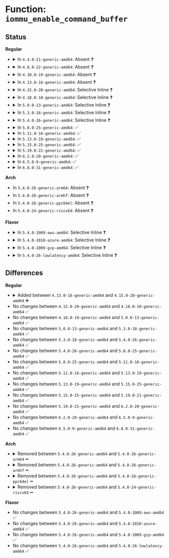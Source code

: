 # Function: <code>iommu_enable_command_buffer</code>

## Status
<b>Regular</b>
<ul>
<li>
<details>
<summary>In <code>4.4.0-21-generic-amd64</code>: Absent ❓</summary>

```json
{
  "name": "iommu_enable_command_buffer",
  "collision_type": "Unique Static",
  "inline_type": "Full",
  "funcs": [
    {
      "addr": 18446744071584295478,
      "name": "iommu_enable_command_buffer",
      "external": false,
      "loc": "drivers/iommu/amd_iommu_init.c:531",
      "file": "drivers/iommu/amd_iommu_init.c",
      "inline": "not declared, inlined",
      "caller_inline": [
        "drivers/iommu/amd_iommu_init.c:early_enable_iommus"
      ],
      "caller_func": []
    }
  ],
  "symbols": []
}
```
</details>
</li>
<li>
<details>
<summary>In <code>4.8.0-22-generic-amd64</code>: Absent ❓</summary>

```json
{
  "name": "iommu_enable_command_buffer",
  "collision_type": "Unique Static",
  "inline_type": "Full",
  "funcs": [
    {
      "addr": 18446744071584641796,
      "name": "iommu_enable_command_buffer",
      "external": false,
      "loc": "drivers/iommu/amd_iommu_init.c:585",
      "file": "drivers/iommu/amd_iommu_init.c",
      "inline": "not declared, inlined",
      "caller_inline": [
        "drivers/iommu/amd_iommu_init.c:early_enable_iommus"
      ],
      "caller_func": []
    }
  ],
  "symbols": []
}
```
</details>
</li>
<li>
<details>
<summary>In <code>4.10.0-19-generic-amd64</code>: Absent ❓</summary>

```json
{
  "name": "iommu_enable_command_buffer",
  "collision_type": "Unique Static",
  "inline_type": "Full",
  "funcs": [
    {
      "addr": 18446744071584827815,
      "name": "iommu_enable_command_buffer",
      "external": false,
      "loc": "drivers/iommu/amd_iommu_init.c:594",
      "file": "drivers/iommu/amd_iommu_init.c",
      "inline": "not declared, inlined",
      "caller_inline": [
        "drivers/iommu/amd_iommu_init.c:early_enable_iommus"
      ],
      "caller_func": []
    }
  ],
  "symbols": []
}
```
</details>
</li>
<li>
<details>
<summary>In <code>4.13.0-16-generic-amd64</code>: Absent ❓</summary>

```json
{
  "name": "iommu_enable_command_buffer",
  "collision_type": "Unique Static",
  "inline_type": "Full",
  "funcs": [
    {
      "addr": 18446744071584917267,
      "name": "iommu_enable_command_buffer",
      "external": false,
      "loc": "drivers/iommu/amd_iommu_init.c:603",
      "file": "drivers/iommu/amd_iommu_init.c",
      "inline": "not declared, inlined",
      "caller_inline": [],
      "caller_func": []
    }
  ],
  "symbols": []
}
```
</details>
</li>
<li>
<details>
<summary>In <code>4.15.0-20-generic-amd64</code>: Selective Inline ❓</summary>

```c
void iommu_enable_command_buffer(struct amd_iommu * iommu)
```

```json
{
  "name": "iommu_enable_command_buffer",
  "collision_type": "Unique Static",
  "inline_type": "Selective",
  "funcs": [
    {
      "addr": 18446744071585337872,
      "name": "iommu_enable_command_buffer",
      "external": false,
      "loc": "drivers/iommu/amd_iommu_init.c:632",
      "file": "drivers/iommu/amd_iommu_init.c",
      "inline": "not declared, inlined",
      "caller_inline": [],
      "caller_func": [
        "drivers/iommu/amd_iommu_init.c:early_enable_iommus",
        "drivers/iommu/amd_iommu_init.c:early_enable_iommus"
      ]
    }
  ],
  "symbols": [
    {
      "addr": 18446744071585337872,
      "name": "iommu_enable_command_buffer",
      "section": ".text",
      "bind": "STB_LOCAL",
      "size": 91
    }
  ]
}
```
</details>
</li>
<li>
<details>
<summary>In <code>4.18.0-10-generic-amd64</code>: Selective Inline ❓</summary>

```c
void iommu_enable_command_buffer(struct amd_iommu * iommu)
```

```json
{
  "name": "iommu_enable_command_buffer",
  "collision_type": "Unique Static",
  "inline_type": "Selective",
  "funcs": [
    {
      "addr": 18446744071585579216,
      "name": "iommu_enable_command_buffer",
      "external": false,
      "loc": "drivers/iommu/amd_iommu_init.c:632",
      "file": "drivers/iommu/amd_iommu_init.c",
      "inline": "not declared, inlined",
      "caller_inline": [],
      "caller_func": [
        "drivers/iommu/amd_iommu_init.c:early_enable_iommus",
        "drivers/iommu/amd_iommu_init.c:early_enable_iommus"
      ]
    }
  ],
  "symbols": [
    {
      "addr": 18446744071585579216,
      "name": "iommu_enable_command_buffer",
      "section": ".text",
      "bind": "STB_LOCAL",
      "size": 91
    }
  ]
}
```
</details>
</li>
<li>
<details>
<summary>In <code>5.0.0-13-generic-amd64</code>: Selective Inline ❓</summary>

```c
void iommu_enable_command_buffer(struct amd_iommu * iommu)
```

```json
{
  "name": "iommu_enable_command_buffer",
  "collision_type": "Unique Static",
  "inline_type": "Selective",
  "funcs": [
    {
      "addr": 18446744071585704176,
      "name": "iommu_enable_command_buffer",
      "external": false,
      "loc": "drivers/iommu/amd_iommu_init.c:635",
      "file": "drivers/iommu/amd_iommu_init.c",
      "inline": "not declared, inlined",
      "caller_inline": [],
      "caller_func": [
        "drivers/iommu/amd_iommu_init.c:early_enable_iommus",
        "drivers/iommu/amd_iommu_init.c:early_enable_iommus"
      ]
    }
  ],
  "symbols": [
    {
      "addr": 18446744071585704176,
      "name": "iommu_enable_command_buffer",
      "section": ".text",
      "bind": "STB_LOCAL",
      "size": 160
    }
  ]
}
```
</details>
</li>
<li>
<details>
<summary>In <code>5.3.0-18-generic-amd64</code>: Selective Inline ❓</summary>

```c
void iommu_enable_command_buffer(struct amd_iommu * iommu)
```

```json
{
  "name": "iommu_enable_command_buffer",
  "collision_type": "Unique Static",
  "inline_type": "Selective",
  "funcs": [
    {
      "addr": 18446744071585932064,
      "name": "iommu_enable_command_buffer",
      "external": false,
      "loc": "drivers/iommu/amd_iommu_init.c:623",
      "file": "drivers/iommu/amd_iommu_init.c",
      "inline": "not declared, inlined",
      "caller_inline": [],
      "caller_func": [
        "drivers/iommu/amd_iommu_init.c:early_enable_iommus",
        "drivers/iommu/amd_iommu_init.c:early_enable_iommus"
      ]
    }
  ],
  "symbols": [
    {
      "addr": 18446744071585932064,
      "name": "iommu_enable_command_buffer",
      "section": ".text",
      "bind": "STB_LOCAL",
      "size": 163
    }
  ]
}
```
</details>
</li>
<li>
<details>
<summary>In <code>5.4.0-26-generic-amd64</code>: Selective Inline ❓</summary>

```c
void iommu_enable_command_buffer(struct amd_iommu * iommu)
```

```json
{
  "name": "iommu_enable_command_buffer",
  "collision_type": "Unique Static",
  "inline_type": "Selective",
  "funcs": [
    {
      "addr": 18446744071586075200,
      "name": "iommu_enable_command_buffer",
      "external": false,
      "loc": "drivers/iommu/amd_iommu_init.c:624",
      "file": "drivers/iommu/amd_iommu_init.c",
      "inline": "not declared, inlined",
      "caller_inline": [],
      "caller_func": [
        "drivers/iommu/amd_iommu_init.c:early_enable_iommus",
        "drivers/iommu/amd_iommu_init.c:early_enable_iommus"
      ]
    }
  ],
  "symbols": [
    {
      "addr": 18446744071586075200,
      "name": "iommu_enable_command_buffer",
      "section": ".text",
      "bind": "STB_LOCAL",
      "size": 163
    }
  ]
}
```
</details>
</li>
<li>
<details>
<summary>In <code>5.8.0-25-generic-amd64</code>: ✅</summary>

```c
void iommu_enable_command_buffer(struct amd_iommu * iommu)
```

```json
{
  "name": "iommu_enable_command_buffer",
  "collision_type": "Unique Static",
  "inline_type": "No",
  "funcs": [
    {
      "addr": 18446744071586821808,
      "name": "iommu_enable_command_buffer",
      "external": false,
      "loc": "drivers/iommu/amd/init.c:624",
      "file": "drivers/iommu/amd/init.c",
      "inline": "seen, unknown",
      "caller_inline": [],
      "caller_func": [
        "drivers/iommu/amd/init.c:early_enable_iommus",
        "drivers/iommu/amd/init.c:early_enable_iommus"
      ]
    }
  ],
  "symbols": [
    {
      "addr": 18446744071586821808,
      "name": "iommu_enable_command_buffer",
      "section": ".text",
      "bind": "STB_LOCAL",
      "size": 159
    }
  ]
}
```
</details>
</li>
<li>
<details>
<summary>In <code>5.11.0-16-generic-amd64</code>: ✅</summary>

```c
void iommu_enable_command_buffer(struct amd_iommu * iommu)
```

```json
{
  "name": "iommu_enable_command_buffer",
  "collision_type": "Unique Static",
  "inline_type": "No",
  "funcs": [
    {
      "addr": 18446744071586880240,
      "name": "iommu_enable_command_buffer",
      "external": false,
      "loc": "drivers/iommu/amd/init.c:665",
      "file": "drivers/iommu/amd/init.c",
      "inline": "seen, unknown",
      "caller_inline": [],
      "caller_func": [
        "drivers/iommu/amd/init.c:early_enable_iommus",
        "drivers/iommu/amd/init.c:early_enable_iommus"
      ]
    }
  ],
  "symbols": [
    {
      "addr": 18446744071586880240,
      "name": "iommu_enable_command_buffer",
      "section": ".text",
      "bind": "STB_LOCAL",
      "size": 159
    }
  ]
}
```
</details>
</li>
<li>
<details>
<summary>In <code>5.13.0-19-generic-amd64</code>: ✅</summary>

```c
void iommu_enable_command_buffer(struct amd_iommu * iommu)
```

```json
{
  "name": "iommu_enable_command_buffer",
  "collision_type": "Unique Static",
  "inline_type": "No",
  "funcs": [
    {
      "addr": 18446744071586756640,
      "name": "iommu_enable_command_buffer",
      "external": false,
      "loc": "drivers/iommu/amd/init.c:661",
      "file": "drivers/iommu/amd/init.c",
      "inline": "seen, unknown",
      "caller_inline": [],
      "caller_func": [
        "drivers/iommu/amd/init.c:early_enable_iommus",
        "drivers/iommu/amd/init.c:early_enable_iommus"
      ]
    }
  ],
  "symbols": [
    {
      "addr": 18446744071586756640,
      "name": "iommu_enable_command_buffer",
      "section": ".text",
      "bind": "STB_LOCAL",
      "size": 159
    }
  ]
}
```
</details>
</li>
<li>
<details>
<summary>In <code>5.15.0-25-generic-amd64</code>: ✅</summary>

```c
void iommu_enable_command_buffer(struct amd_iommu * iommu)
```

```json
{
  "name": "iommu_enable_command_buffer",
  "collision_type": "Unique Static",
  "inline_type": "No",
  "funcs": [
    {
      "addr": 18446744071587309280,
      "name": "iommu_enable_command_buffer",
      "external": false,
      "loc": "drivers/iommu/amd/init.c:688",
      "file": "drivers/iommu/amd/init.c",
      "inline": "seen, unknown",
      "caller_inline": [],
      "caller_func": [
        "drivers/iommu/amd/init.c:early_enable_iommus",
        "drivers/iommu/amd/init.c:early_enable_iommus"
      ]
    }
  ],
  "symbols": [
    {
      "addr": 18446744071587309280,
      "name": "iommu_enable_command_buffer",
      "section": ".text",
      "bind": "STB_LOCAL",
      "size": 237
    }
  ]
}
```
</details>
</li>
<li>
<details>
<summary>In <code>5.19.0-21-generic-amd64</code>: ✅</summary>

```c
void iommu_enable_command_buffer(struct amd_iommu * iommu)
```

```json
{
  "name": "iommu_enable_command_buffer",
  "collision_type": "Unique Static",
  "inline_type": "No",
  "funcs": [
    {
      "addr": 18446744071588623952,
      "name": "iommu_enable_command_buffer",
      "external": false,
      "loc": "drivers/iommu/amd/init.c:692",
      "file": "drivers/iommu/amd/init.c",
      "inline": "seen, unknown",
      "caller_inline": [],
      "caller_func": [
        "drivers/iommu/amd/init.c:early_enable_iommus",
        "drivers/iommu/amd/init.c:early_enable_iommus"
      ]
    }
  ],
  "symbols": [
    {
      "addr": 18446744071588623952,
      "name": "iommu_enable_command_buffer",
      "section": ".text",
      "bind": "STB_LOCAL",
      "size": 251
    }
  ]
}
```
</details>
</li>
<li>
<details>
<summary>In <code>6.2.0-20-generic-amd64</code>: ✅</summary>

```c
void iommu_enable_command_buffer(struct amd_iommu * iommu)
```

```json
{
  "name": "iommu_enable_command_buffer",
  "collision_type": "Unique Static",
  "inline_type": "No",
  "funcs": [
    {
      "addr": 18446744071590088432,
      "name": "iommu_enable_command_buffer",
      "external": false,
      "loc": "drivers/iommu/amd/init.c:774",
      "file": "drivers/iommu/amd/init.c",
      "inline": "seen, unknown",
      "caller_inline": [],
      "caller_func": [
        "drivers/iommu/amd/init.c:early_enable_iommus",
        "drivers/iommu/amd/init.c:early_enable_iommus"
      ]
    }
  ],
  "symbols": [
    {
      "addr": 18446744071590088432,
      "name": "iommu_enable_command_buffer",
      "section": ".text",
      "bind": "STB_LOCAL",
      "size": 254
    }
  ]
}
```
</details>
</li>
<li>
<details>
<summary>In <code>6.5.0-9-generic-amd64</code>: ✅</summary>

```c
void iommu_enable_command_buffer(struct amd_iommu * iommu)
```

```json
{
  "name": "iommu_enable_command_buffer",
  "collision_type": "Unique Static",
  "inline_type": "No",
  "funcs": [
    {
      "addr": 18446744071590400624,
      "name": "iommu_enable_command_buffer",
      "external": false,
      "loc": "drivers/iommu/amd/init.c:809",
      "file": "drivers/iommu/amd/init.c",
      "inline": "seen, unknown",
      "caller_inline": [],
      "caller_func": [
        "drivers/iommu/amd/init.c:early_enable_iommus",
        "drivers/iommu/amd/init.c:early_enable_iommus"
      ]
    }
  ],
  "symbols": [
    {
      "addr": 18446744071590400624,
      "name": "iommu_enable_command_buffer",
      "section": ".text",
      "bind": "STB_LOCAL",
      "size": 254
    }
  ]
}
```
</details>
</li>
<li>
<details>
<summary>In <code>6.8.0-31-generic-amd64</code>: ✅</summary>

```c
void iommu_enable_command_buffer(struct amd_iommu * iommu)
```

```json
{
  "name": "iommu_enable_command_buffer",
  "collision_type": "Unique Static",
  "inline_type": "No",
  "funcs": [
    {
      "addr": 18446744071590743168,
      "name": "iommu_enable_command_buffer",
      "external": false,
      "loc": "drivers/iommu/amd/init.c:822",
      "file": "drivers/iommu/amd/init.c",
      "inline": "seen, unknown",
      "caller_inline": [],
      "caller_func": [
        "drivers/iommu/amd/init.c:early_enable_iommus",
        "drivers/iommu/amd/init.c:early_enable_iommus"
      ]
    }
  ],
  "symbols": [
    {
      "addr": 18446744071590743168,
      "name": "iommu_enable_command_buffer",
      "section": ".text",
      "bind": "STB_LOCAL",
      "size": 254
    }
  ]
}
```
</details>
</li>
</ul>
<b>Arch</b>
<ul>
<li>
In <code>5.4.0-26-generic-arm64</code>: Absent ❓
</li>
<li>
In <code>5.4.0-26-generic-armhf</code>: Absent ❓
</li>
<li>
In <code>5.4.0-26-generic-ppc64el</code>: Absent ❓
</li>
<li>
In <code>5.4.0-24-generic-riscv64</code>: Absent ❓
</li>
</ul>
<b>Flavor</b>
<ul>
<li>
<details>
<summary>In <code>5.4.0-1009-aws-amd64</code>: Selective Inline ❓</summary>

```c
void iommu_enable_command_buffer(struct amd_iommu * iommu)
```

```json
{
  "name": "iommu_enable_command_buffer",
  "collision_type": "Unique Static",
  "inline_type": "Selective",
  "funcs": [
    {
      "addr": 18446744071585836320,
      "name": "iommu_enable_command_buffer",
      "external": false,
      "loc": "drivers/iommu/amd_iommu_init.c:624",
      "file": "drivers/iommu/amd_iommu_init.c",
      "inline": "not declared, inlined",
      "caller_inline": [],
      "caller_func": [
        "drivers/iommu/amd_iommu_init.c:early_enable_iommus",
        "drivers/iommu/amd_iommu_init.c:early_enable_iommus"
      ]
    }
  ],
  "symbols": [
    {
      "addr": 18446744071585836320,
      "name": "iommu_enable_command_buffer",
      "section": ".text",
      "bind": "STB_LOCAL",
      "size": 163
    }
  ]
}
```
</details>
</li>
<li>
<details>
<summary>In <code>5.4.0-1010-azure-amd64</code>: Selective Inline ❓</summary>

```c
void iommu_enable_command_buffer(struct amd_iommu * iommu)
```

```json
{
  "name": "iommu_enable_command_buffer",
  "collision_type": "Unique Static",
  "inline_type": "Selective",
  "funcs": [
    {
      "addr": 18446744071585695360,
      "name": "iommu_enable_command_buffer",
      "external": false,
      "loc": "drivers/iommu/amd_iommu_init.c:624",
      "file": "drivers/iommu/amd_iommu_init.c",
      "inline": "not declared, inlined",
      "caller_inline": [],
      "caller_func": [
        "drivers/iommu/amd_iommu_init.c:early_enable_iommus",
        "drivers/iommu/amd_iommu_init.c:early_enable_iommus"
      ]
    }
  ],
  "symbols": [
    {
      "addr": 18446744071585695360,
      "name": "iommu_enable_command_buffer",
      "section": ".text",
      "bind": "STB_LOCAL",
      "size": 163
    }
  ]
}
```
</details>
</li>
<li>
<details>
<summary>In <code>5.4.0-1009-gcp-amd64</code>: Selective Inline ❓</summary>

```c
void iommu_enable_command_buffer(struct amd_iommu * iommu)
```

```json
{
  "name": "iommu_enable_command_buffer",
  "collision_type": "Unique Static",
  "inline_type": "Selective",
  "funcs": [
    {
      "addr": 18446744071586025216,
      "name": "iommu_enable_command_buffer",
      "external": false,
      "loc": "drivers/iommu/amd_iommu_init.c:624",
      "file": "drivers/iommu/amd_iommu_init.c",
      "inline": "not declared, inlined",
      "caller_inline": [],
      "caller_func": [
        "drivers/iommu/amd_iommu_init.c:early_enable_iommus",
        "drivers/iommu/amd_iommu_init.c:early_enable_iommus"
      ]
    }
  ],
  "symbols": [
    {
      "addr": 18446744071586025216,
      "name": "iommu_enable_command_buffer",
      "section": ".text",
      "bind": "STB_LOCAL",
      "size": 163
    }
  ]
}
```
</details>
</li>
<li>
<details>
<summary>In <code>5.4.0-26-lowlatency-amd64</code>: Selective Inline ❓</summary>

```c
void iommu_enable_command_buffer(struct amd_iommu * iommu)
```

```json
{
  "name": "iommu_enable_command_buffer",
  "collision_type": "Unique Static",
  "inline_type": "Selective",
  "funcs": [
    {
      "addr": 18446744071586133168,
      "name": "iommu_enable_command_buffer",
      "external": false,
      "loc": "drivers/iommu/amd_iommu_init.c:624",
      "file": "drivers/iommu/amd_iommu_init.c",
      "inline": "not declared, inlined",
      "caller_inline": [],
      "caller_func": [
        "drivers/iommu/amd_iommu_init.c:early_enable_iommus",
        "drivers/iommu/amd_iommu_init.c:early_enable_iommus"
      ]
    }
  ],
  "symbols": [
    {
      "addr": 18446744071586133168,
      "name": "iommu_enable_command_buffer",
      "section": ".text",
      "bind": "STB_LOCAL",
      "size": 163
    }
  ]
}
```
</details>
</li>
</ul>

## Differences
<b>Regular</b>
<ul>
<li>
<details>
<summary>Added between <code>4.13.0-16-generic-amd64</code> and <code>4.15.0-20-generic-amd64</code> ➕</summary>

```c
void iommu_enable_command_buffer(struct amd_iommu * iommu)
```
</details>
</li>
<li>
No changes between <code>4.15.0-20-generic-amd64</code> and <code>4.18.0-10-generic-amd64</code> ✅
</li>
<li>
No changes between <code>4.18.0-10-generic-amd64</code> and <code>5.0.0-13-generic-amd64</code> ✅
</li>
<li>
No changes between <code>5.0.0-13-generic-amd64</code> and <code>5.3.0-18-generic-amd64</code> ✅
</li>
<li>
No changes between <code>5.3.0-18-generic-amd64</code> and <code>5.4.0-26-generic-amd64</code> ✅
</li>
<li>
No changes between <code>5.4.0-26-generic-amd64</code> and <code>5.8.0-25-generic-amd64</code> ✅
</li>
<li>
No changes between <code>5.8.0-25-generic-amd64</code> and <code>5.11.0-16-generic-amd64</code> ✅
</li>
<li>
No changes between <code>5.11.0-16-generic-amd64</code> and <code>5.13.0-19-generic-amd64</code> ✅
</li>
<li>
No changes between <code>5.13.0-19-generic-amd64</code> and <code>5.15.0-25-generic-amd64</code> ✅
</li>
<li>
No changes between <code>5.15.0-25-generic-amd64</code> and <code>5.19.0-21-generic-amd64</code> ✅
</li>
<li>
No changes between <code>5.19.0-21-generic-amd64</code> and <code>6.2.0-20-generic-amd64</code> ✅
</li>
<li>
No changes between <code>6.2.0-20-generic-amd64</code> and <code>6.5.0-9-generic-amd64</code> ✅
</li>
<li>
No changes between <code>6.5.0-9-generic-amd64</code> and <code>6.8.0-31-generic-amd64</code> ✅
</li>
</ul>
<b>Arch</b>
<ul>
<li>
<details>
<summary>Removed between <code>5.4.0-26-generic-amd64</code> and <code>5.4.0-26-generic-arm64</code> ➖</summary>

```c
void iommu_enable_command_buffer(struct amd_iommu * iommu)
```
</details>
</li>
<li>
<details>
<summary>Removed between <code>5.4.0-26-generic-amd64</code> and <code>5.4.0-26-generic-armhf</code> ➖</summary>

```c
void iommu_enable_command_buffer(struct amd_iommu * iommu)
```
</details>
</li>
<li>
<details>
<summary>Removed between <code>5.4.0-26-generic-amd64</code> and <code>5.4.0-26-generic-ppc64el</code> ➖</summary>

```c
void iommu_enable_command_buffer(struct amd_iommu * iommu)
```
</details>
</li>
<li>
<details>
<summary>Removed between <code>5.4.0-26-generic-amd64</code> and <code>5.4.0-24-generic-riscv64</code> ➖</summary>

```c
void iommu_enable_command_buffer(struct amd_iommu * iommu)
```
</details>
</li>
</ul>
<b>Flavor</b>
<ul>
<li>
No changes between <code>5.4.0-26-generic-amd64</code> and <code>5.4.0-1009-aws-amd64</code> ✅
</li>
<li>
No changes between <code>5.4.0-26-generic-amd64</code> and <code>5.4.0-1010-azure-amd64</code> ✅
</li>
<li>
No changes between <code>5.4.0-26-generic-amd64</code> and <code>5.4.0-1009-gcp-amd64</code> ✅
</li>
<li>
No changes between <code>5.4.0-26-generic-amd64</code> and <code>5.4.0-26-lowlatency-amd64</code> ✅
</li>
</ul>
